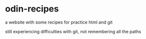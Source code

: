 # odin-recipes
a website with some recipes for practice html and git 

still experiencing difficulties with git, not remembering all the paths

